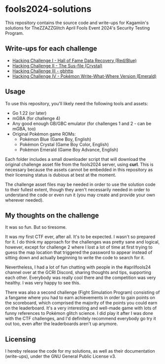 # fools2024-solutions

This repository contains the source code and write-ups for Kagamiin's solutions for TheZZAZZGlitch April Fools Event 2024's Security Testing Program.

## Write-ups for each challenge

- [Hacking Challenge I - Hall of Fame Data Recovery (Red/Blue)](/challenge-1/README.md)
- [Hacking Challenge II - The Sus-file (Crystal)](/challenge-2/README.md)
- [Hacking Challenge III - gbhttp](/challenge-3/README.md)
- [Hacking Challenge IV - Pokémon Write-What-Where Version (Emerald)](/challenge-4/README.md)

## Usage

To use this repository, you'll likely need the following tools and assets:

- Go 1.22 (or later)
- mGBA (for challenge 4)
- Any good enough GB/GBC emulator (for challenges 1 and 2 - can be mGBA, too)
- Original Pokémon game ROMs:
  - Pokémon Blue (Game Boy, English)
  - Pokémon Crystal (Game Boy Color, English)
  - Pokémon Emerald (Game Boy Advance, English)

Each folder includes a small downloader script that will download the original challenge asset file from the fools2024 server, using **curl**. This is necessary because the assets cannot be embedded in this repository as their licensing status is dubious at best at the moment.

The challenge asset files may be needed in order to use the solution code to their fullest extent, though they aren't necessarily needed in order to understand the code or even run it (you may create and provide your own wherever needed).

## My thoughts on the challenge

It was so fun. But so tiresome.

It was my first CTF ever, after all. It's to be expected. I wasn't so prepared for it. I do think my approach for the challenges was pretty sane and logical, however, except for challenge 2 where I lost a lot of time at first trying to guess the map location that triggered the password to appear instead of sitting down and actually beginning to write the code to search for it.

Nevertheless, I had a lot of fun chatting with people in the #aprilfools24 channel over at the GCRI Discord, sharing thoughts and tips, supporting each other. Everybody was really cool there and the competition was very healthy. I was very happy to see this.

There was also a second challenge (Fight Simulation Program) consisting of a fangame where you had to earn achievements in order to gain points on the scoreboard, which comprised the majority of the points you could earn on the leaderboard. It's a very interesting and well-made game with lots of funny references to Pokémon glitch science. I did play it after I was done with the CTF challenges, and I'd definitely recommend everybody go try it out too, even after the leaderboards aren't up anymore.

## Licensing

I hereby release the code for my solutions, as well as their documentation (write-ups), under the GNU General Public License v3.
